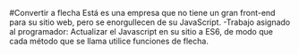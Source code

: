 #Convertir a flecha
Está es una empresa que no tiene un gran front-end para su sitio web, pero se enorgullecen de su JavaScript.
-Trabajo asignado al programador:
Actualizar el Javascript en su sitio a ES6, de modo que cada método que se llama utilice funciones de flecha.